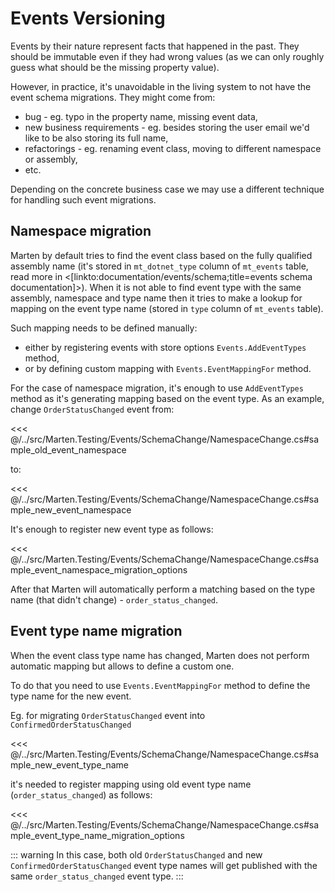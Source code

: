 # Events Versioning

Events by their nature represent facts that happened in the past. They should be immutable even if they had wrong values (as we can only roughly guess what should be the missing property value).

However, in practice, it's unavoidable in the living system to not have the event schema migrations. They might come from:

- bug - eg. typo in the property name, missing event data,
- new business requirements - eg. besides storing the user email we'd like to be also storing its full name,
- refactorings - eg. renaming event class, moving to different namespace or assembly,
- etc.

Depending on the concrete business case we may use a different technique for handling such event migrations.

## Namespace migration

Marten by default tries to find the event class based on the fully qualified assembly name (it's stored in `mt_dotnet_type` column of `mt_events` table, read more in <[linkto:documentation/events/schema;title=events schema documentation]>).
When it is not able to find event type with the same assembly, namespace and type name then it tries to make a lookup for mapping on the event type name (stored in `type` column of `mt_events` table).

Such mapping needs to be defined manually:

- either by registering events with store options `Events.AddEventTypes` method,
- or by defining custom mapping with `Events.EventMappingFor` method.

For the case of namespace migration, it's enough to use `AddEventTypes` method as it's generating mapping based on the event type. As an example, change `OrderStatusChanged` event from:

<<< @/../src/Marten.Testing/Events/SchemaChange/NamespaceChange.cs#sample_old_event_namespace

to:

<<< @/../src/Marten.Testing/Events/SchemaChange/NamespaceChange.cs#sample_new_event_namespace

It's enough to register new event type as follows:

<<< @/../src/Marten.Testing/Events/SchemaChange/NamespaceChange.cs#sample_event_namespace_migration_options

After that Marten will automatically perform a matching based on the type name (that didn't change) - `order_status_changed`.

## Event type name migration

When the event class type name has changed, Marten does not perform automatic mapping but allows to define a custom one.

To do that you need to use `Events.EventMappingFor` method to define the type name for the new event.

Eg. for migrating `OrderStatusChanged` event into `ConfirmedOrderStatusChanged`

<<< @/../src/Marten.Testing/Events/SchemaChange/NamespaceChange.cs#sample_new_event_type_name

it's needed to register mapping using old event type name (`order_status_changed`) as follows:

<<< @/../src/Marten.Testing/Events/SchemaChange/NamespaceChange.cs#sample_event_type_name_migration_options

::: warning
In this case, both old `OrderStatusChanged` and new `ConfirmedOrderStatusChanged` event type names will get published with the same `order_status_changed` event type.
:::
